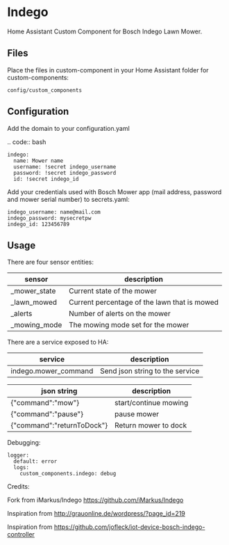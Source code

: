 # Indego
Home Assistant Custom Component for Bosch Indego Lawn Mower.

## Files
Place the files in custom-component in your Home Assistant folder for custom-components:

    config/custom_components
    
## Configuration
Add the domain to your configuration.yaml

.. code:: bash

    indego:
      name: Mower name
      username: !secret indego_username
      password: !secret indego_password
      id: !secret indego_id

Add your credentials used with Bosch Mower app (mail address, password and mower serial number) to secrets.yaml: 

    indego_username: name@mail.com
    indego_password: mysecretpw
    indego_id: 123456789

## Usage

There are four sensor entities:

|sensor | description|
|-------|------------|
|<name>_mower_state | Current state of the mower|
|<name>_lawn_mowed | Current percentage of the lawn that is mowed|
|<name>_alerts | Number of alerts on the mower|
|<name>_mowing_mode | The mowing mode set for the mower|

There are a service exposed to HA:

|service | description|
|-------|------------|
|indego.mower_command | Send json string to the service|

|json string| description|
|-------|------------|
|{"command":"mow"}|start/continue mowing|
|{"command":"pause"}|pause mower|
|{"command":"returnToDock"}|Return mower to dock|

Debugging:

    logger:
      default: error
      logs:
        custom_components.indego: debug


Credits:

Fork from iMarkus/Indego https://github.com/iMarkus/Indego

Inspiration from http://grauonline.de/wordpress/?page_id=219

Inspiration from https://github.com/jofleck/iot-device-bosch-indego-controller
